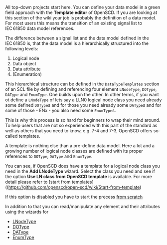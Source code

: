 All top-down projects start here. You can define your data model in a green field approach with the **Template editor** of OpenSCD. If you are looking at this section of the wiki your job is probably the definition of a data model. For most users this means the transition of an existing signal list to IEC&#8239;61850 data model references.

The difference between a signal list and the data model defined in the IEC&#8239;61850 is, that the data model is a hierarchically structured into the following levels:

1. Logical node
2. Data object
3. Data attribute
4. (Enumeration)

This hierarchical structure can be defined in the `DataTypeTemplates` section of an SCL file by defining and referencing four element `LNodeType`, `DOType`, `DAType` and `EnumType`. One builds upon the other. In other terms, if you want ot define a `LNodeType` of lets say a LLN0 logical node class you need already some defined `DOType`s and for those you need already some `DAType`s and for some of those - ENx - you also need some `EnumType`s.

This is why this process is so hard for beginners to wrap their mind around. To help users that are not so experienced with this part of the standard as well as others that you need to know, e.g. 7-4 and 7-3, OpenSCD offers so-called templates.

A template is nothing else than a pre-define data model. Here a lot and a growing number of logical node classes are defined with its proper references to `DOType`, `DAType` and `EnumType`.

You can see, if OpenSCD does have a template for a logical node class you need in the **Add LNodeType** wizard. Select the class you need and see if the option **Use LN class from OpenSCD template** is available. For more detail please refer to [start from templates]((https://github.com/openscd/open-scd/wiki/Start-from-template)

If this option is disabled you have to start the precess [from scratch](https://github.com/openscd/open-scd/wiki/Start-from-scratch)

In addition to that you can read/manipulate any element and their attributes using the wizards for

- [LNodeType](https://github.com/openscd/open-scd/wiki/LNodeType)
- [DOType](https://github.com/openscd/open-scd/wiki/DOType)
- [DAType](https://github.com/openscd/open-scd/wiki/DAType)
- [EnumType](https://github.com/openscd/open-scd/wiki/EnumType)
